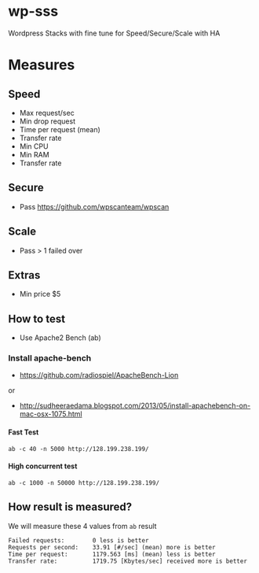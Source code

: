 # wp-sss
Wordpress Stacks with fine tune for Speed/Secure/Scale with HA

# Measures
## Speed
- Max request/sec
- Min drop request
- Time per request (mean)
- Transfer rate
- Min CPU
- Min RAM
- Transfer rate

## Secure
- Pass https://github.com/wpscanteam/wpscan

## Scale
- Pass > 1 failed over

## Extras
- Min price $5

## How to test
- Use Apache2 Bench (ab)

### Install apache-bench
- https://github.com/radiospiel/ApacheBench-Lion

or

- http://sudheeraedama.blogspot.com/2013/05/install-apachebench-on-mac-osx-1075.html


#### Fast Test
```
ab -c 40 -n 5000 http://128.199.238.199/
```

#### High concurrent test
```
ab -c 1000 -n 50000 http://128.199.238.199/
```

## How result is measured?

We will measure these 4 values from `ab` result 
```
Failed requests:        0 less is better
Requests per second:    33.91 [#/sec] (mean) more is better
Time per request:       1179.563 [ms] (mean) less is better
Transfer rate:          1719.75 [Kbytes/sec] received more is better
```
